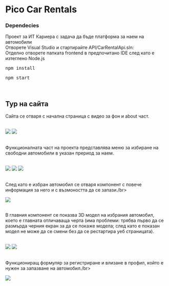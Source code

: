 # Pico Car Rentals
<h3>Dependecies</h3>
Проект за ИТ Кариера с задача да бъде платформа за наем на автомобили</br>
Отворете Visual Studio и стартирайте API/CarRentalApi.sln:</br>
Отделно отворете папката frontend в предпочитано IDE след като е изтеглено Node.js</br>
<pre>npm install</pre>
<pre>npm start</pre>
</br>

<h2>Тур на сайта</h2>
Сайта се отваря с начална страница с видео за фон и about част.</br></br>
<p>
    <img src="Imgs/Home1.PNG"/>
    <img src="Imgs/Home2.png"/>
</p></br>
Функционалната част на проекта представлява меню за избиране на свободни автомобили в указан прериод за наем.</br></br>
<p>
    <img src="Imgs/Dates1.png"/>
    <img src="Imgs/Dates2.png"/>
    <img src="Imgs/Dates3.png"/>
</p></br>
След като е избран автомобил се отваря  компонент с повече информация за него и с възмоността да се запази./br></br>
<p>
    <img src="Imgs/Car1.png"/>
</p></br>
В главния компонент се показва 3D модел на избрания автомобил, което е главната отличаваща черта (има проблеми: трябва първо да се размърда черния екран за да се покаже модела; след като е показан модел не може да се смени без да се рестартира уеб страницата).</br></br>
<p>
    <img src="Imgs/Car2.png"/>
    <img src="Imgs/Car3.png"/>
</p></br>
Функциониращ формуляр за регистриране и влизане в профил, който е нужен за запазване на автомобил./br></br>
<p>
    <img src="Imgs/SignIn.png"/>
</p></br>
